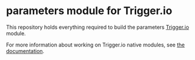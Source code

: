 # parameters module for Trigger.io

This repository holds everything required to build the parameters [Trigger.io](https://trigger.io/) module.

For more information about working on Trigger.io native modules, see [the documentation](https://trigger.io/docs/current/api/native_modules/index.html).